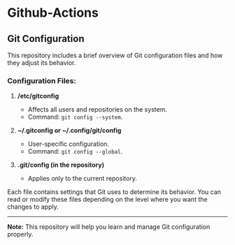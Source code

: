 # Github-Actions

## Git Configuration

This repository includes a brief overview of Git configuration files and how they adjust its behavior.

### Configuration Files:

1. **/etc/gitconfig**  
   - Affects all users and repositories on the system.
   - Command: `git config --system`.

2. **~/.gitconfig or ~/.config/git/config**  
   - User-specific configuration.
   - Command: `git config --global`.

3. **.git/config (in the repository)**  
   - Applies only to the current repository.

Each file contains settings that Git uses to determine its behavior. You can read or modify these files depending on the level where you want the changes to apply.

---

**Note:** This repository will help you learn and manage Git configuration properly.

